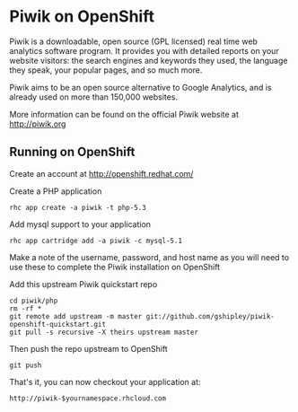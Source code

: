 Piwik on OpenShift
=========================
Piwik is a downloadable, open source (GPL licensed) real time web analytics software program. It provides you with detailed reports on your website visitors: the search engines and keywords they used, the language they speak, your popular pages, and so much more.

Piwik aims to be an open source alternative to Google Analytics, and is already used on more than 150,000 websites. 

More information can be found on the official Piwik website at http://piwik.org

Running on OpenShift
--------------------

Create an account at http://openshift.redhat.com/

Create a PHP application

	rhc app create -a piwik -t php-5.3

Add mysql support to your application
    
	rhc app cartridge add -a piwik -c mysql-5.1
Make a note of the username, password, and host name as you will need to use these to complete the Piwik installation on OpenShift

Add this upstream Piwik quickstart repo

	cd piwik/php
	rm -rf *
	git remote add upstream -m master git://github.com/gshipley/piwik-openshift-quickstart.git
	git pull -s recursive -X theirs upstream master

Then push the repo upstream to OpenShift

	git push

That's it, you can now checkout your application at:

	http://piwik-$yournamespace.rhcloud.com

